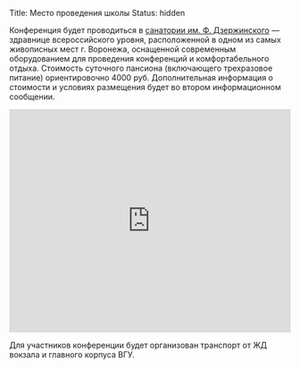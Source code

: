 Title: Место проведения школы
Status: hidden

Конференция будет проводиться в [санатории им. Ф. Дзержинского](https://sanatoriy-dzerzhinskogo.ru/) — здравнице всероссийского уровня, расположенной в одном из самых живописных мест г. Воронежа, оснащенной современным оборудованием для проведения конференций и комфортабельного отдыха. Стоимость суточного пансиона (включающего трехразовое питание) ориентировочно 4000 руб. Дополнительная информация о стоимости и условиях размещения будет во втором информационном сообщении.
<iframe src="https://www.google.com/maps/embed?pb=!1m18!1m12!1m3!1d78993.834691023!2d39.17834248987899!3d51.77769924223409!2m3!1f0!2f0!3f0!3m2!1i1024!2i768!4f13.1!3m3!1m2!1s0x413b20ded1bc2f53%3A0x93babd217d08845d!2sSanatoriy%20Im.%20F.e.%20Dzerzhinskogo!5e0!3m2!1sen!2sru!4v1669058004521!5m2!1sen!2sru" width="100%" height="400" style="border:0;" allowfullscreen="" loading="lazy" referrerpolicy="no-referrer-when-downgrade"></iframe>

Для участников конференции будет организован транспорт от ЖД вокзала и главного корпуса ВГУ.
